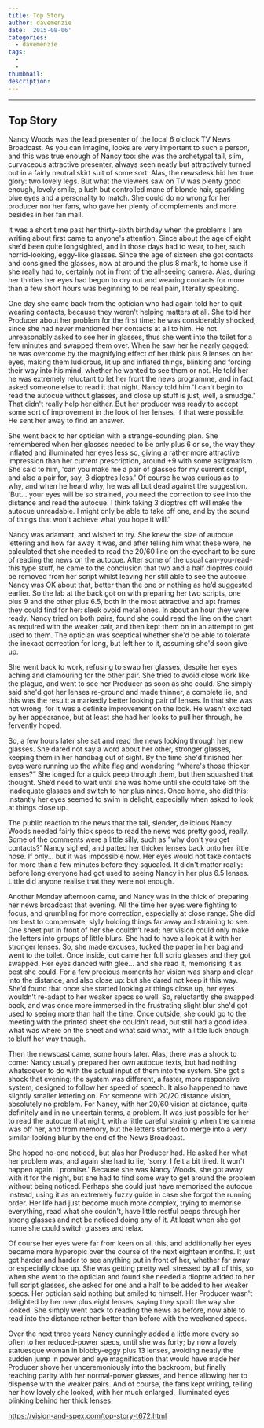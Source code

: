 ```yaml
---
title: Top Story
author: davemenzie
date: '2015-08-06'
categories:
  - davemenzie
tags:
  - 
  - 
thumbnail: 
description: 
---
```


-------------
Top Story
-------------

Nancy Woods was the lead presenter of the local 6 o'clock TV News Broadcast. As you can imagine, looks are very important to such a person, and this was true enough of Nancy too: she was the archetypal tall, slim, curvaceous attractive presenter, always seen neatly but attractively turned out in a fairly neutral skirt suit of some sort. Alas, the newsdesk hid her true glory: two lovely legs. But what the viewers saw on TV was plenty good enough, lovely smile, a lush but controlled mane of blonde hair, sparkling blue eyes and a personality to match. She could do no wrong for her producer nor her fans, who gave her plenty of complements and more besides in her fan mail.

It was a short time past her thirty-sixth birthday when the problems I am writing about first came to anyone's attention. Since about the age of eight she'd been quite longsighted, and in those days had to wear, to her, such horrid-looking, eggy-like glasses. Since the age of sixteen she got contacts and consigned the glasses, now at around the plus 8 mark, to home use if she really had to, certainly not in front of the all-seeing camera. Alas, during her thirties her eyes had begun to dry out and wearing contacts for more than a few short hours was beginning to be real pain, literally speaking. 

One day she came back from the optician who had again told her to quit wearing contacts, because they weren't helping matters at all. She told her Producer about her problem for the first time: he was considerably shocked, since she had never mentioned her contacts at all to him. He not unreasonably asked to see her in glasses, thus she went into the toilet for a few minutes and swapped them over. When he saw her he nearly gagged: he was overcome by the magnifying effect of her thick plus 9 lenses on her eyes, making them ludicrous, lit up and inflated things, blinking and forcing their way into his mind, whether he wanted to see them or not. He told her he was extremely reluctant to let her front the news programme, and in fact asked someone else to read it that night. Nancy told him
'I can't begin to read the autocue without glasses, and close up stuff is just, well, a smudge.'
That didn't really help her either. But her producer was ready to accept some sort of improvement in the look of her lenses, if that were possible. He sent her away to find an answer.

She went back to her optician with a strange-sounding plan. She remembered when her glasses needed to be only plus 6 or so, the way they inflated and illuminated her eyes less so, giving a rather more attractive impression than her current prescription, around +9 with some astigmatism. She said to him,
'can you make me a pair of glasses for my current script, and also a pair for, say, 3 dioptres less.'
Of course he was curious as to why, and when he heard why, he was all but dead against the suggestion.
'But... your eyes will be so strained, you need the correction to see into the distance and read the autocue. I think taking 3 dioptres off will make the autocue unreadable. I might only be able to take off one, and by the sound of things that won't achieve what you hope it will.'

Nancy was adamant, and wished to try. She knew the size of autocue lettering and how far away it was, and after telling him what these were, he calculated that she needed to read the 20/60 line on the eyechart to be sure of reading the news on the autocue. After some of the usual can-you-read-this type stuff, he came to the conclusion that two and a half dioptres could be removed from her script whilst leaving her still able to see the autocue. Nancy was OK about that, better than the one or nothing as he’d suggested earlier. So the lab at the back got on with preparing her two scripts, one plus 9 and the other plus 6.5, both in the most attractive and apt frames they could find for her: sleek ovoid metal ones. In about an hour they were ready. Nancy tried on both pairs, found she could read the line on the chart as required with the weaker pair, and then kept them on in an attempt to get used to them. The optician was sceptical whether she'd be able to tolerate the inexact correction for long, but left her to it, assuming she'd soon give up.

She went back to work, refusing to swap her glasses, despite her eyes aching and clamouring for the other pair. She tried to avoid close work like the plague, and went to see her Producer as soon as she could. She simply said she'd got her lenses re-ground and made thinner, a complete lie, and this was the result: a markedly better looking pair of lenses. In that she was not wrong, for it was a definite improvement on the look. He wasn't excited by her appearance, but at least she had her looks to pull her through, he fervently hoped.

So, a few hours later she sat and read the news looking through her new glasses. She dared not say a word about her other, stronger glasses, keeping them in her handbag out of sight. By the time she'd finished her eyes were running up the white flag and wondering “where's those thicker lenses?” She longed for a quick peep through them, but then squashed that thought. She’d need to wait until she was home until she could take off the inadequate glasses and switch to her plus nines. Once home, she did this: instantly her eyes seemed to swim in delight, especially when asked to look at things close up.

The public reaction to the news that the tall, slender, delicious Nancy Woods needed fairly thick specs to read the news was pretty good, really. Some of the comments were a little silly, such as "why don't you get contacts?' Nancy sighed, and patted her thicker lenses back onto her little nose. If only... but it was impossible now. Her eyes would not take contacts for more than a few minutes before they squealed. It didn't matter really: before long everyone had got used to seeing Nancy in her plus 6.5 lenses. Little did anyone realise that they were not enough.

Another Monday afternoon came, and Nancy was in the thick of preparing her news broadcast that evening. All the time her eyes were fighting to focus, and grumbling for more correction, especially at close range. She did her best to compensate, slyly holding things far away and straining to see. One sheet put in front of her she couldn’t read; her vision could only make the letters into groups of little blurs. She had to have a look at it with her stronger lenses. So, she made excuses, tucked the paper in her bag and went to the toilet. Once inside, out came her full scrip glasses and they got swapped. Her eyes danced with glee... and she read it, memorising it as best she could. For a few precious moments her vision was sharp and clear into the distance, and also close up: but she dared not keep it this way. She’d found that once she started looking at things close up, her eyes wouldn’t re-adapt to her weaker specs so well. So, reluctantly she swapped back, and was once more immersed in the frustrating slight blur she'd got used to seeing more than half the time. Once outside, she could go to the meeting with the printed sheet she couldn’t read, but still had a good idea what was where on the sheet and what said what, with a little luck enough to bluff her way though.

Then the newscast came, some hours later. Alas, there was a shock to come: Nancy usually prepared her own autocue texts, but had nothing whatsoever to do with the actual input of them into the system. She got a shock that evening: the system was different, a faster, more responsive system, designed to follow her speed of speech. It also happened to have slightly smaller lettering on. For someone with 20/20 distance vision, absolutely no problem. For Nancy, with her 20/60 vision at distance, quite definitely and in no uncertain terms, a problem. It was just possible for her to read the autocue that night, with a little careful straining when the camera was off her, and from memory, but the letters started to merge into a very similar-looking blur by the end of the News Broadcast. 

She hoped no-one noticed, but alas her Producer had. He asked her what her problem was, and again she had to lie,
'sorry, I felt a bit tired. It won't happen again. I promise.'
Because she was Nancy Woods, she got away with it for the night, but she had to find some way to get around the problem without being noticed. Perhaps she could just have memorised the autocue instead, using it as an extremely fuzzy guide in case she forgot the running order. Her life had just become much more complex, trying to memorise everything, read what she couldn't, have little restful peeps through her strong glasses and not be noticed doing any of it. At least when she got home she could switch glasses and relax.

Of course her eyes were far from keen on all this, and additionally her eyes became more hyperopic over the course of the next eighteen months. It just got harder and harder to see anything put in front of her, whether far away or especially close up. She was getting pretty well stressed by all of this, so when she went to the optician and found she needed a dioptre added to her full script glasses, she asked for one and a half to be added to her weaker specs. Her optician said nothing but smiled to himself. Her Producer wasn't delighted by her new plus eight lenses, saying they spoilt the way she looked. She simply went back to reading the news as before, now able to read into the distance rather better than before with the weakened specs.

Over the next three years Nancy cunningly added a little more every so often to her reduced-power specs, until she was forty; by now a lovely statuesque woman in blobby-eggy plus 13 lenses, avoiding neatly the sudden jump in power and eye magnification that would have made her Producer shove her unceremoniously into the backroom, but finally reaching parity with her normal-power glasses, and hence allowing her to dispense with the weaker pairs. And of course, the fans kept writing, telling her how lovely she looked, with her much enlarged, illuminated eyes blinking behind her thick lenses.

https://vision-and-spex.com/top-story-t672.html
